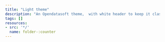 ```yaml
---
title: "Light theme"
description: "An Opendatasoft theme,  with white header to keep it classic and light"
tags: []
resources:
- src: '*/'
  name: folder-:counter
---
```

